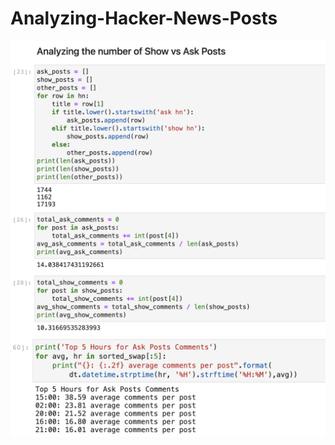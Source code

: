 # Analyzing-Hacker-News-Posts

<img src="https://raw.githubusercontent.com/sunnyyan97/Analyzing-Hacker-News-Posts/main/Screen%20Shot%202021-02-26%20at%201.41.04%20PM.png">
<img src="https://raw.githubusercontent.com/sunnyyan97/Analyzing-Hacker-News-Posts/main/Screen%20Shot%202021-02-26%20at%201.40.48%20PM.png">
